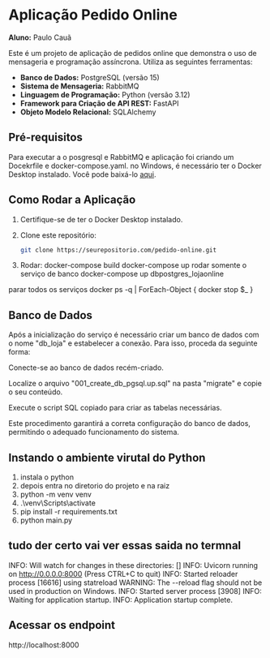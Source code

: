 
# Aplicação Pedido Online

**Aluno:** Paulo Cauã

Este é um projeto de aplicação de pedidos online que demonstra o uso de mensageria e programação assíncrona. Utiliza as seguintes ferramentas:

- **Banco de Dados:** PostgreSQL (versão 15)
- **Sistema de Mensageria:** RabbitMQ
- **Linguagem de Programação:** Python (versão 3.12)
- **Framework para Criação de API REST:** FastAPI
- **Objeto Modelo Relacional:** SQLAlchemy

## Pré-requisitos

Para executar a o posgresql e RabbitMQ e aplicação foi criando um Docekrfile e docker-compose.yaml. no Windows, é necessário ter o Docker Desktop instalado. Você pode baixá-lo [aqui](https://www.docker.com/products/docker-desktop/).

## Como Rodar a Aplicação

1. Certifique-se de ter o Docker Desktop instalado.

2. Clone este repositório:

   ```bash
   git clone https://seurepositorio.com/pedido-online.git
   

3. Rodar:
   docker-compose build
   docker-compose up 
   rodar somente o serviço de banco
    docker-compose up dbpostgres_lojaonline

parar todos os serviços
   docker ps -q | ForEach-Object { docker stop $_ }  


## Banco de Dados
   Após a inicialização do serviço é necessário criar um banco     de   dados com o nome "db_loja" e estabelecer a conexão. Para isso, proceda da seguinte forma:

Conecte-se ao banco de dados recém-criado.

Localize o arquivo "001_create_db_pgsql.up.sql" na pasta "migrate" e copie o seu conteúdo.

Execute o script SQL copiado para criar as tabelas necessárias.

Este procedimento garantirá a correta configuração do banco de dados, permitindo o adequado funcionamento do sistema. 

## Instando o ambiente virutal do Python
   1) instala o python 
   2) depois entra no diretorio do projeto e na raiz
   3) python -m venv venv
   4) .\venv\Scripts\activate
   5) pip install -r requirements.txt 
   6) python main.py
   
   ## tudo der certo vai ver essas saida no termnal
   INFO:     Will watch for changes in these directories: []
   INFO:     Uvicorn running on http://0.0.0.0:8000 (Press CTRL+C to quit)
   INFO:     Started reloader process [16616] using statreload
   WARNING:  The --reload flag should not be used in production on Windows.
   INFO:     Started server process [3908]
   INFO:     Waiting for application startup.
   INFO:     Application startup complete.
  

 
## Acessar os endpoint 
   http://localhost:8000



   